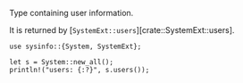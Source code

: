 Type containing user information.

It is returned by [`SystemExt::users`][crate::SystemExt::users].

```no_run
use sysinfo::{System, SystemExt};

let s = System::new_all();
println!("users: {:?}", s.users());
```
